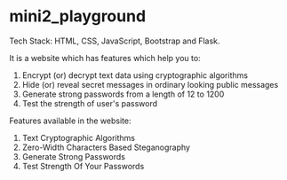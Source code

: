 # mini2_playground

Tech Stack: HTML, CSS, JavaScript, Bootstrap and Flask.

It is a website which has features which help you to:
1. Encrypt (or) decrypt text data using cryptographic algorithms
2. Hide (or) reveal secret messages in ordinary looking public messages
3. Generate strong passwords from a length of 12 to 1200
4. Test the strength of user's password

Features available in the website:
1. Text Cryptographic Algorithms
2. Zero-Width Characters Based Steganography
3. Generate Strong Passwords
4. Test Strength Of Your Passwords